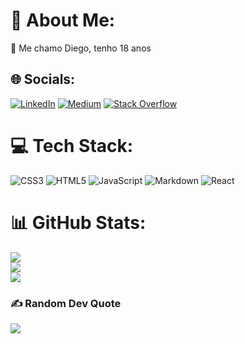 # 💫 About Me:
🔭 Me chamo Diego, tenho 18 anos<br>


## 🌐 Socials:
[![LinkedIn](https://img.shields.io/badge/LinkedIn-%230077B5.svg?logo=linkedin&logoColor=white)](https://linkedin.com/in//diegocastropereira/) [![Medium](https://img.shields.io/badge/Medium-12100E?logo=medium&logoColor=white)](https://medium.com/@/@diegocastro10032004) [![Stack Overflow](https://img.shields.io/badge/-Stackoverflow-FE7A16?logo=stack-overflow&logoColor=white)](https://stackoverflow.com/users//20882419/disco-diego) 

# 💻 Tech Stack:
![CSS3](https://img.shields.io/badge/css3-%231572B6.svg?style=for-the-badge&logo=css3&logoColor=white) ![HTML5](https://img.shields.io/badge/html5-%23E34F26.svg?style=for-the-badge&logo=html5&logoColor=white) ![JavaScript](https://img.shields.io/badge/javascript-%23323330.svg?style=for-the-badge&logo=javascript&logoColor=%23F7DF1E) ![Markdown](https://img.shields.io/badge/markdown-%23000000.svg?style=for-the-badge&logo=markdown&logoColor=white) ![React](https://img.shields.io/badge/react-%2320232a.svg?style=for-the-badge&logo=react&logoColor=%2361DAFB)
# 📊 GitHub Stats:
![](https://github-readme-stats.vercel.app/api?username=diegocastropereira&theme=blue-green&hide_border=true&include_all_commits=false&count_private=false)<br/>
![](https://github-readme-streak-stats.herokuapp.com/?user=diegocastropereira&theme=blue-green&hide_border=true)<br/>
![](https://github-readme-stats.vercel.app/api/top-langs/?username=diegocastropereira&theme=blue-green&hide_border=true&include_all_commits=false&count_private=false&layout=compact)

### ✍️ Random Dev Quote
![](https://quotes-github-readme.vercel.app/api?type=horizontal&theme=radical)

